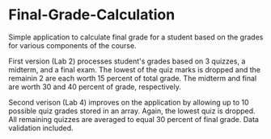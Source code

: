 Final-Grade-Calculation
=======================

Simple application to calculate final grade for a student based on the grades for various components of the course.

First version (Lab 2) processes student's grades based on 3 quizzes, a midterm, and a final exam.
The lowest of the quiz marks is dropped and the remainin 2 are each worth 15 percent of total grade.
The midterm and final are worth 30 and 40 percent of grade, respectively.

Second verison (Lab 4) improves on the application by allowing up to 10 possible quiz grades stored in an array.
Again, the lowest quiz is dropped. All remaining quizzes are averaged to equal 30 percent of final grade.
Data validation included.
